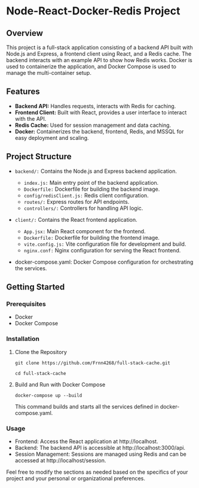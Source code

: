 # Node-React-Docker-Redis Project

## Overview

This project is a full-stack application consisting of a backend API built with Node.js and Express, a frontend client using React, and a Redis cache. The backend interacts with an example API to show how Redis works. Docker is used to containerize the application, and Docker Compose is used to manage the multi-container setup.

## Features

- **Backend API:** Handles requests, interacts with Redis for caching.
- **Frontend Client:** Built with React, provides a user interface to interact with the API.
- **Redis Cache:** Used for session management and data caching.
- **Docker:** Containerizes the backend, frontend, Redis, and MSSQL for easy deployment and scaling.

## Project Structure

- `backend/:` Contains the Node.js and Express backend application.
	- `index.js:` Main entry point of the backend application.
	- `Dockerfile:` Dockerfile for building the backend image.
	- `config/redisClient.js:` Redis client configuration.
	- `routes/:` Express routes for API endpoints.
	- `controllers/:` Controllers for handling API logic.

- `client/:` Contains the React frontend application.
	- `App.jsx:` Main React component for the frontend.
	- `Dockerfile:` Dockerfile for building the frontend image.
	- `vite.config.js:` Vite configuration file for development and build.
	- `nginx.conf:` Nginx configuration for serving the React frontend.

- docker-compose.yaml: Docker Compose configuration for orchestrating the services.

## Getting Started

### Prerequisites

- Docker
- Docker Compose

### Installation

1. Clone the Repository

	```
	git clone https://github.com/Frnn4268/full-stack-cache.git

	cd full-stack-cache
	```

2. Build and Run with Docker Compose

	```
	docker-compose up --build
	```

	This command builds and starts all the services defined in docker-compose.yaml.

### Usage
- Frontend: Access the React application at http://localhost.
- Backend: The backend API is accessible at http://localhost:3000/api.
- Session Management: Sessions are managed using Redis and can be accessed at http://localhost/session.

Feel free to modify the sections as needed based on the specifics of your project and your personal or organizational preferences.
